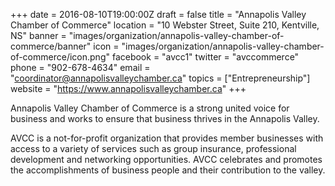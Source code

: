 +++
date = 2016-08-10T19:00:00Z
draft = false
title = "Annapolis Valley Chamber of Commerce"
location = "10 Webster Street, Suite 210, Kentville, NS"
banner = "images/organization/annapolis-valley-chamber-of-commerce/banner"
icon = "images/organization/annapolis-valley-chamber-of-commerce/icon.png"
facebook = "avcc1"
twitter = "avccommerce"
phone = "902-678-4634"
email = "coordinator@annapolisvalleychamber.ca"
topics = ["Entrepreneurship"]
website = "https://www.annapolisvalleychamber.ca"
+++

Annapolis Valley Chamber of Commerce is a strong united voice for business and works to ensure that business thrives in the Annapolis Valley.

AVCC is a not-for-profit organization that provides member businesses with access to a variety of services such as group insurance, professional development and networking opportunities.  AVCC celebrates and promotes the accomplishments of business people and their contribution to the valley.
